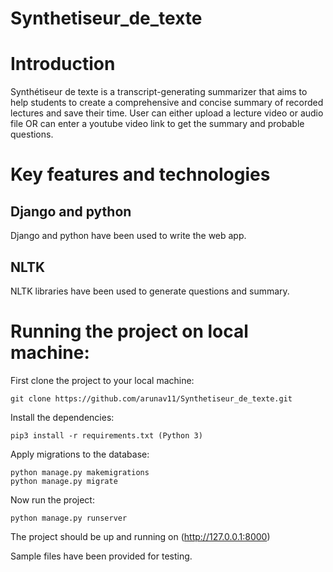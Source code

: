 # Synthetiseur_de_texte
# Introduction
Synthétiseur de texte is a transcript-generating summarizer that aims to help students to create a comprehensive and concise summary of recorded lectures and save their time.
User can either upload a lecture video or audio file OR can enter a youtube video link to get the summary and probable questions.

# Key features and technologies
## Django and python 
Django and python have been used to write the web app.
## NLTK
NLTK libraries have been used to generate questions and summary.

# Running the project on local machine:
First clone the project to your local machine:
```
git clone https://github.com/arunav11/Synthetiseur_de_texte.git
```
Install the dependencies:
```
pip3 install -r requirements.txt (Python 3)
```
Apply migrations to the database:
```
python manage.py makemigrations
python manage.py migrate
```
Now run the project:
```
python manage.py runserver
```

The project should be up and running on (http://127.0.0.1:8000)

Sample files have been provided for testing.
 
